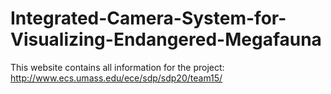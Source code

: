 # Integrated-Camera-System-for-Visualizing-Endangered-Megafauna

This website contains all information for the project: 
http://www.ecs.umass.edu/ece/sdp/sdp20/team15/
